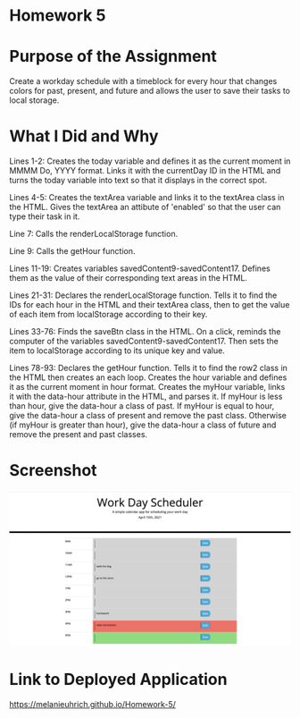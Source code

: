 # Homework 5

# Purpose of the Assignment 

Create a workday schedule with a timeblock for every hour that changes colors for past, present, and future and allows the user to save their tasks to local storage. 

# What I Did and Why

Lines 1-2: Creates the today variable and defines it as the current moment in MMMM Do, YYYY format. Links it with the currentDay ID in the HTML and turns the today variable into text so that it displays in the correct spot. 

Lines 4-5: Creates the textArea variable and links it to the textArea class in the HTML. Gives the textArea an attibute of 'enabled' so that the user can type their task in it. 

Line 7: Calls the renderLocalStorage function.

Line 9: Calls the getHour function. 

Lines 11-19: Creates variables savedContent9-savedContent17. Defines them as the value of their corresponding text areas in the HTML. 

Lines 21-31: Declares the renderLocalStorage function. Tells it to find the IDs for each hour in the HTML and their textArea class, then to get the value of each item from localStorage according to their key. 

Lines 33-76: Finds the saveBtn class in the HTML. On a click, reminds the computer of the variables savedContent9-savedContent17. Then sets the item to localStorage according to its unique key and value.

Lines 78-93: Declares the getHour function. Tells it to find the row2 class in the HTML then creates an each loop. Creates the hour variable and defines it as the current moment in hour format. Creates the myHour variable, links it with the data-hour attribute in the HTML, and parses it. If myHour is less than hour, give the data-hour a class of past. If myHour is equal to hour, give the data-hour a class of present and remove the past class. Otherwise (if myHour is greater than hour), give the data-hour a class of future and remove the present and past classes. 

# Screenshot

![screenshot](screenshot.png)

# Link to Deployed Application 

https://melanieuhrich.github.io/Homework-5/